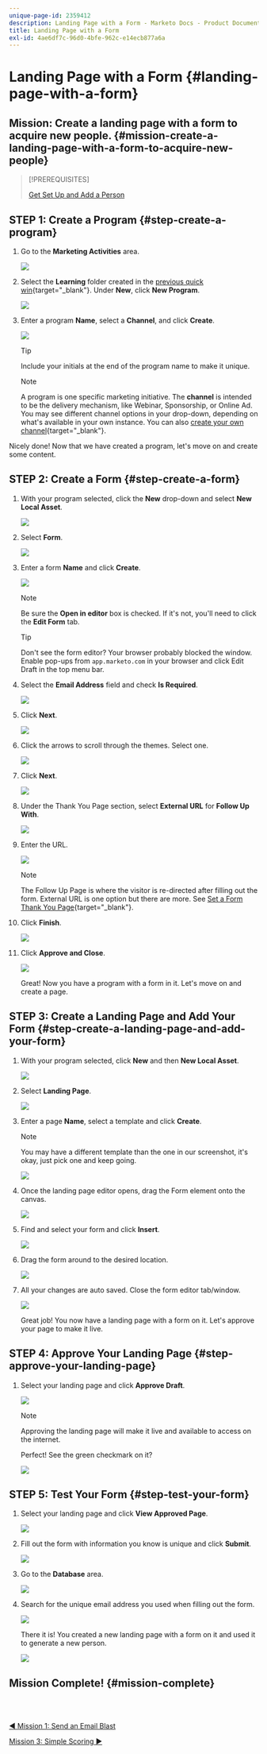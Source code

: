```yaml
---
unique-page-id: 2359412
description: Landing Page with a Form - Marketo Docs - Product Documentation
title: Landing Page with a Form
exl-id: 4ae6df7c-96d0-4bfe-962c-e14ecb877a6a
---
```

# Landing Page with a Form {#landing-page-with-a-form}

## Mission: Create a landing page with a form to acquire new people. {#mission-create-a-landing-page-with-a-form-to-acquire-new-people}

>[!PREREQUISITES]
>
>[Get Set Up and Add a Person](/help/marketo/getting-started/quick-wins/get-set-up-and-add-a-person.md)

## STEP 1: Create a Program {#step-create-a-program}

1. Go to the **Marketing Activities** area.

   ![](assets/landing-page-with-a-form-1.png)

1. Select the **Learning** folder created in the [previous quick win](/help/marketo/getting-started/quick-wins/send-an-email.md){target="_blank"}. Under **New**, click **New Program**.

   ![](assets/landing-page-with-a-form-2.png)

1. Enter a program **Name**, select a **Channel**, and click **Create**.

   ![](assets/landing-page-with-a-form-3.png)

   >[!TIP]
   >
   >Include your initials at the end of the program name to make it unique.

   >[!NOTE]
   >
   >A program is one specific marketing initiative. The **channel** is intended to be the delivery mechanism, like Webinar, Sponsorship, or Online Ad. You may see different channel options in your drop-down, depending on what's available in your own instance. You can also [create your own channel](/help/marketo/product-docs/administration/tags/create-a-program-channel.md){target="_blank"}.

Nicely done! Now that we have created a program, let's move on and create some content.

## STEP 2: Create a Form {#step-create-a-form}

1. With your program selected, click the **New** drop-down and select **New Local Asset**.

   ![](assets/landing-page-with-a-form-4.png)

1. Select **Form**.

   ![](assets/landing-page-with-a-form-5.png)

1. Enter a form **Name** and click **Create**.

   ![](assets/landing-page-with-a-form-6.png)

   >[!NOTE]
   >
   >Be sure the **Open in editor** box is checked. If it's not, you'll need to click the **Edit Form** tab.

   >[!TIP]
   >
   >Don't see the form editor? Your browser probably blocked the window. Enable pop-ups from `app.marketo.com` in your browser and click Edit Draft in the top menu bar.

1. Select the **Email Address** field and check **Is Required**.

   ![](assets/landing-page-with-a-form-7.png)

1. Click **Next**.

   ![](assets/landing-page-with-a-form-8.png)

1. Click the arrows to scroll through the themes. Select one.

   ![](assets/landing-page-with-a-form-9.png)

1. Click **Next**.

   ![](assets/landing-page-with-a-form-10.png)

1. Under the Thank You Page section, select **External URL** for **Follow Up With**.

   ![](assets/landing-page-with-a-form-11.png)

1. Enter the URL.

   ![](assets/landing-page-with-a-form-12.png)

   >[!NOTE]
   >
   >The Follow Up Page is where the visitor is re-directed after filling out the form. External URL is one option but there are more. See [Set a Form Thank You Page](/help/marketo/product-docs/demand-generation/forms/creating-a-form/set-a-form-thank-you-page.md){target="_blank"}.

1. Click **Finish**.

   ![](assets/landing-page-with-a-form-13.png)

1. Click **Approve and Close**.

   ![](assets/landing-page-with-a-form-14.png)

   Great! Now you have a program with a form in it. Let's move on and create a page.

## STEP 3: Create a Landing Page and Add Your Form {#step-create-a-landing-page-and-add-your-form}

1. With your program selected, click **New** and then **New Local Asset**.

   ![](assets/landing-page-with-a-form-15.png)

1. Select **Landing Page**.

   ![](assets/landing-page-with-a-form-16.png)

1. Enter a page **Name**, select a template and click **Create**.

   >[!NOTE]
   >
   >You may have a different template than the one in our screenshot, it's okay, just pick one and keep going.

   ![](assets/landing-page-with-a-form-17.png)

1. Once the landing page editor opens, drag the Form element onto the canvas.

   ![](assets/landing-page-with-a-form-18.png)

1. Find and select your form and click **Insert**.

   ![](assets/landing-page-with-a-form-19.png)

1. Drag the form around to the desired location.

   ![](assets/landing-page-with-a-form-20.png)

1. All your changes are auto saved. Close the form editor tab/window.

   ![](assets/landing-page-with-a-form-21.png)

   Great job! You now have a landing page with a form on it. Let's approve your page to make it live.

## STEP 4: Approve Your Landing Page {#step-approve-your-landing-page}

1. Select your landing page and click **Approve Draft**.

   ![](assets/landing-page-with-a-form-22.png)

   >[!NOTE]
   >
   >Approving the landing page will make it live and available to access on the internet.

   Perfect! See the green checkmark on it?

   ![](assets/landing-page-with-a-form-23.png)

## STEP 5: Test Your Form {#step-test-your-form}

1. Select your landing page and click **View Approved Page**.

   ![](assets/landing-page-with-a-form-24.png)

1. Fill out the form with information you know is unique and click **Submit**.

   ![](assets/landing-page-with-a-form-25.png)

1. Go to the **Database** area.

   ![](assets/landing-page-with-a-form-26.png)

1. Search for the unique email address you used when filling out the form.

   ![](assets/landing-page-with-a-form-27.png)

   There it is! You created a new landing page with a form on it and used it to generate a new person.

   ![](assets/landing-page-with-a-form-28.png)

## Mission Complete! {#mission-complete}

<br>&nbsp;

[◄ Mission 1: Send an Email Blast](/help/marketo/getting-started/quick-wins/send-an-email.md)

[Mission 3: Simple Scoring ►](/help/marketo/getting-started/quick-wins/simple-scoring.md)
